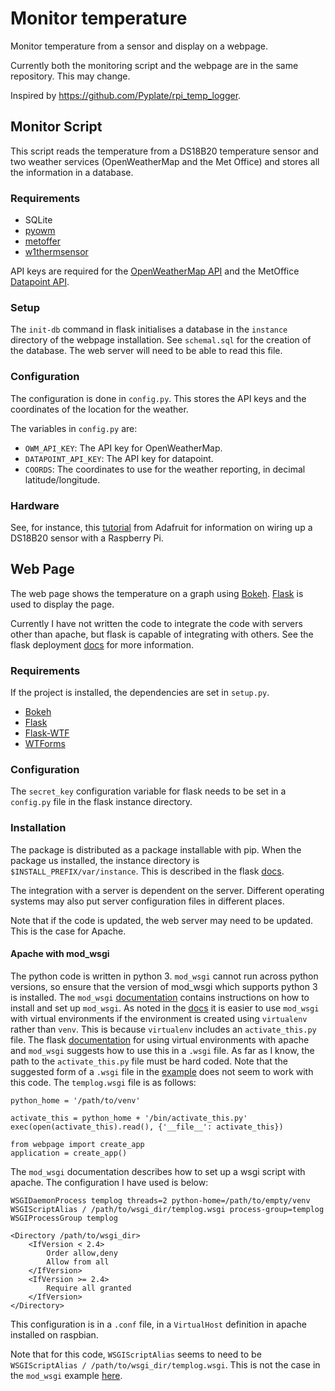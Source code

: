 # Monitor temperature #

Monitor temperature from a sensor and display on a webpage.

Currently both the monitoring script and the webpage are in the same repository. This may change.

Inspired by https://github.com/Pyplate/rpi_temp_logger.

## Monitor Script ##

This script reads the temperature from a DS18B20 temperature sensor and two weather services (OpenWeatherMap and the Met Office) and stores all the information in a database.

### Requirements ###

+ SQLite
+ [pyowm](https://github.com/csparpa/pyowm)
+ [metoffer](https://github.com/sludgedesk/metoffer)
+ [w1thermsensor](https://github.com/timofurrer/w1thermsensor)

API keys are required for the [OpenWeatherMap API](https://openweathermap.org/api) and the MetOffice [Datapoint API](https://www.metoffice.gov.uk/datapoint).

### Setup ###

The `init-db` command in flask initialises a database in the `instance` directory of the webpage installation. See `schemal.sql` for the creation of the database. The web server will need to be able to read this file.

### Configuration ###

The configuration is done in `config.py`. This stores the API keys and the coordinates of the location for the weather.

The variables in `config.py` are:

+ `OWM_API_KEY`: The API key for OpenWeatherMap.
+ `DATAPOINT_API_KEY`: The API key for datapoint.
+ `COORDS`: The coordinates to use for the weather reporting, in decimal latitude/longitude.

### Hardware ###

See, for instance, this [tutorial](https://learn.adafruit.com/adafruits-raspberry-pi-lesson-11-ds18b20-temperature-sensing?view=all) from Adafruit for information on wiring up a DS18B20 sensor with a Raspberry Pi.


## Web Page ## 

The web page shows the temperature on a graph using [Bokeh](https://bokeh.pydata.org/en/latest/). [Flask](http://flask.pocoo.org/) is used to display the page.

Currently I have not written the code to integrate the code with servers other than apache, but flask is capable of integrating with others. See the flask deployment [docs](http://flask.pocoo.org/docs/1.0/deploying/) for more information.

### Requirements ###

If the project is installed, the dependencies are set in `setup.py`.

+ [Bokeh](https://bokeh.pydata.org/en/latest/)
+ [Flask](http://flask.pocoo.org/)
+ [Flask-WTF](https://flask-wtf.readthedocs.io/en/stable/)
+ [WTForms](https://wtforms.readthedocs.io/en/stable/)

### Configuration ###

The `secret_key` configuration variable for flask needs to be set in a `config.py` file in the flask instance directory.

### Installation ###

The package is distributed as a package installable with pip. When the package us installed, the instance directory is `$INSTALL_PREFIX/var/instance`. This is described in the flask [docs](http://flask.pocoo.org/docs/1.0/config/).

The integration with a server is dependent on the server. Different operating systems may also put server configuration files in different places.

Note that if the code is updated, the web server may need to be updated. This is the case for Apache.

#### Apache with mod_wsgi ####

The python code is written in python 3. `mod_wsgi` cannot run across python versions, so ensure that the version of mod_wsgi which supports python 3 is installed. The `mod_wsgi` [documentation](https://modwsgi.readthedocs.io/en/develop/) contains instructions on how to install and set up `mod_wsgi`. As noted in the [docs](https://modwsgi.readthedocs.io/en/develop/user-guides/virtual-environments.html) it is easier to use `mod_wsgi` with virtual environments if the environment is created using `virtualenv` rather than `venv`. This is because `virtualenv` includes an `activate_this.py` file. The flask [documentation](http://flask.pocoo.org/docs/1.0/deploying/mod_wsgi/#working-with-virtual-environments) for using virtual environments with apache and `mod_wsgi` suggests how to use this in a `.wsgi` file. As far as I know, the path to the `activate_this.py` file must be hard coded. Note that the suggested form of a `.wsgi` file in the [example](https://modwsgi.readthedocs.io/en/develop/user-guides/quick-configuration-guide.html) does not seem to work with this code. The `templog.wsgi` file is as follows:

```
python_home = '/path/to/venv'

activate_this = python_home + '/bin/activate_this.py'
exec(open(activate_this).read(), {'__file__': activate_this})

from webpage import create_app
application = create_app()
```

The `mod_wsgi` documentation describes how to set up a wsgi script with apache. The configuration I have used is below:
```
WSGIDaemonProcess templog threads=2 python-home=/path/to/empty/venv
WSGIScriptAlias / /path/to/wsgi_dir/templog.wsgi process-group=templog
WSGIProcessGroup templog

<Directory /path/to/wsgi_dir>
    <IfVersion < 2.4>
        Order allow,deny
        Allow from all
    </IfVersion>
    <IfVersion >= 2.4>
        Require all granted
    </IfVersion>
</Directory>
```

This configuration is in a `.conf` file, in a `VirtualHost` definition in apache installed on raspbian.

Note that for this code, `WSGIScriptAlias` seems to need to be `WSGIScriptAlias / /path/to/wsgi_dir/templog.wsgi`. This is not the case in the `mod_wsgi` example [here](https://modwsgi.readthedocs.io/en/develop/user-guides/quick-configuration-guide.html).
